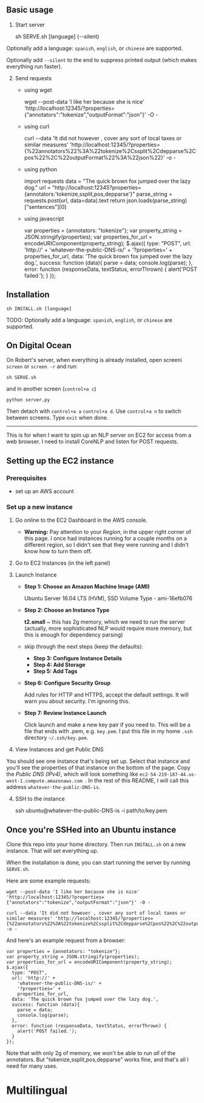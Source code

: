 ## Basic usage

1. Start server

	sh SERVE.sh [language] (--silent)

Optionally add a language: `spanish`, `english`, or `chinese` are supported.

Optionally add `--silent` to the end to suppress printed output (which makes everything run faster).

2. Send requests

	* using wget

		wget --post-data 'I like her because she is nice' 'http://localhost:12345/?properties={"annotators":"tokenize","outputFormat":"json"}' -O -

	* using curl

		curl --data 'It did not however , cover any sort of local taxes or similar measures' 'http://localhost:12345/?properties={%22annotators%22%3A%22tokenize%2Cssplit%2Cdepparse%2Cpos%22%2C%22outputFormat%22%3A%22json%22}' -o -

	* using python

		import requests
		data = "The quick brown fox jumped over the lazy dog."
		url = "http://localhost:12345?properties={annotators:'tokenize,ssplit,pos,depparse'}"
		parse_string = requests.post(url, data=data).text
		return json.loads(parse_string)["sentences"][0]

	* using javascript

		var properties = {annotators: "tokenize"};
		var property_string = JSON.stringify(properties);
		var properties_for_url = encodeURIComponent(property_string);
		$.ajax({
	      type: "POST",
	      url: 'http://' +
	        'whatever-the-public-DNS-is/' +
	        '?properties=' +
	        properties_for_url,
	      data: 'The quick brown fox jumped over the lazy dog.',
	      success: function (data){
	        parse = data;
	        console.log(parse);
	      },
	      error: function (responseData, textStatus, errorThrown) {
	        alert('POST failed.');
	      }
		});

## Installation

	sh INSTALL.sh [language]

TODO: Optionally add a language: `spanish`, `english`, or `chinese` are supported.

## On Digital Ocean

On Robert's server, when everything is already installed, open screeni `screen` or `screen -r` and run:

    sh SERVE.sh

and in another screen (`control+a c`)

    python server.py

Then detach with `control+a a` `control+a d`. Use `control+a n` to switch between screens. Type `exit` when done.

- - - -

This is for when I want to spin up an NLP server on EC2 for access from a web browser. I need to install CoreNLP and listen for POST requests.

## Setting up the EC2 instance

### Prerequisites

* set up an AWS account

### Set up a new instance

1. Go online to the EC2 Dashboard in the AWS console.

	* **Warning:** Pay attention to your *Region*, in the upper right corner of this page. I once had instances running for a couple months on a different region, so I didn't see that they were running and I didn't know how to turn them off.

2. Go to EC2 Instances (in the left panel)

3. Launch Instance

	* **Step 1: Choose an Amazon Machine Image (AMI)**

		Ubuntu Server 16.04 LTS (HVM), SSD Volume Type - ami-16efb076

	* **Step 2: Choose an Instance Type**

		**t2.small** ~ this has 2g memory, which we need to run the server (actually, more sophisticated NLP would require more memory, but this is enough for dependency parsing)

	* skip through the next steps (keep the defaults):
		* **Step 3: Configure Instance Details**
		* **Step 4: Add Storage**
		* **Step 5: Add Tags**

	* **Step 6: Configure Security Group**

		Add rules for HTTP and HTTPS, accept the default settings. It will warn you about security. I'm ignoring this.

	* **Step 7: Review Instance Launch**

		Click launch and make a new key pair if you need to. This will be a file that ends with .pem, e.g. `key.pem`. I put this file in my home `.ssh` directory `~/.ssh/key.pem`.

3. View Instances and get Public DNS

You should see one instance that's being set up. Select that instance and you'll see the properties of that instance on the bottom of the page. Copy the *Public DNS (IPv4)*, which will look something like `ec2-54-219-187-44.us-west-1.compute.amazonaws.com
`. In the rest of this README, I will call this address `whatever-the-public-DNS-is`.

4. SSH to the instance

	ssh ubuntu@whatever-the-public-DNS-is -i path/to/key.pem

## Once you're SSHed into an Ubuntu instance

Clone this repo into your home directory. Then run `INSTALL.sh` on a new instance. That will set everything up.

When the installation is done, you can start running the server by running `SERVE.sh`.

Here are some example requests:

	wget --post-data 'I like her because she is nice' 'http://localhost:12345/?properties={"annotators":"tokenize","outputFormat":"json"}' -O -

	curl --data 'It did not however , cover any sort of local taxes or similar measures' 'http://localhost:12345/?properties={%22annotators%22%3A%22tokenize%2Cssplit%2Cdepparse%2Cpos%22%2C%22outputFormat%22%3A%22json%22}' -o -

And here's an example request from a browser:

	var properties = {annotators: "tokenize"};
	var property_string = JSON.stringify(properties);
	var properties_for_url = encodeURIComponent(property_string);
	$.ajax({
      type: "POST",
      url: 'http://' +
        'whatever-the-public-DNS-is/' +
        '?properties=' +
        properties_for_url,
      data: 'The quick brown fox jumped over the lazy dog.',
      success: function (data){
        parse = data;
        console.log(parse);
      },
      error: function (responseData, textStatus, errorThrown) {
        alert('POST failed.');
      }
	});

Note that with only 2g of memory, we won't be able to run *all* of the annotators. But "tokenize,ssplit,pos,depparse" works fine, and that's all I need for many uses.

# Multilingual


